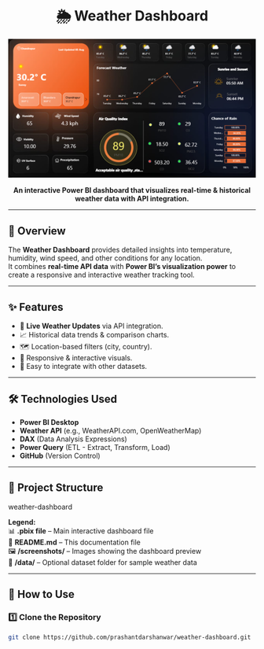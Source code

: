 <h1 align="center">🌦 Weather Dashboard</h1>

<p align="center">
  <img src="Screenshot 2025-08-05 102702.png" alt="Weather Dashboard Preview" width="800"/>
</p>

<p align="center">
  <b>An interactive Power BI dashboard that visualizes real-time & historical weather data with API integration.</b>
</p>

---

## 📌 Overview
The **Weather Dashboard** provides detailed insights into temperature, humidity, wind speed, and other conditions for any location.  
It combines **real-time API data** with **Power BI’s visualization power** to create a responsive and interactive weather tracking tool.

---

## ✨ Features
- 📡 **Live Weather Updates** via API integration.
- 📈 Historical data trends & comparison charts.
- 🗺 Location-based filters (city, country).
- 📱 Responsive & interactive visuals.
- 🔗 Easy to integrate with other datasets.

---

## 🛠 Technologies Used
- **Power BI Desktop**
- **Weather API** (e.g., WeatherAPI.com, OpenWeatherMap)
- **DAX** (Data Analysis Expressions)
- **Power Query** (ETL - Extract, Transform, Load)
- **GitHub** (Version Control)

---

## 📂 Project Structure
weather-dashboard

**Legend:**  
📊 **.pbix file** – Main interactive dashboard file  
📄 **README.md** – This documentation file  
🖼 **/screenshots/** – Images showing the dashboard preview  
📁 **/data/** – Optional dataset folder for sample weather data  

---

## 🚀 How to Use
### 1️⃣ Clone the Repository
```bash
git clone https://github.com/prashantdarshanwar/weather-dashboard.git

